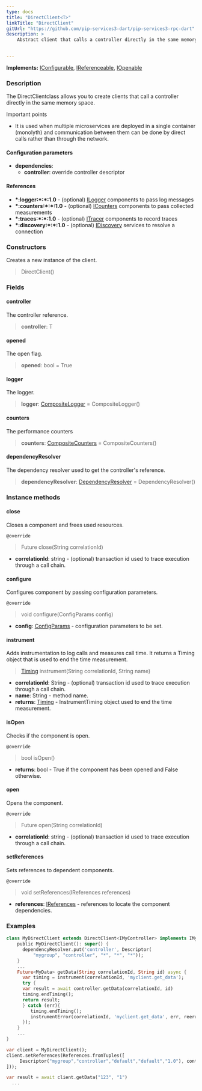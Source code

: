 ```yaml
---
type: docs
title: "DirectClient<T>"
linkTitle: "DirectClient"
gitUrl: "https://github.com/pip-services3-dart/pip-services3-rpc-dart"
description: >
    Abstract client that calls a controller directly in the same memory space.

   
---
```


**Implements:** [IConfigurable](../../../commons/config/iconfigurable), [IReferenceable](../../../commons/refer/ireferenceable), [IOpenable](../../../commons/run/iopenable)

### Description

The DirectClientclass allows you to create clients that call a controller directly in the same memory space.

Important points

-  It is used when multiple microservices are deployed in a single container (monolyth) and communication between them can be done by direct calls rather than through the network.

#### Configuration parameters

- **dependencies**:
    - **controller**: override controller descriptor

#### References

- **\*:logger:\*:\*:1.0** - (optional) [ILogger](../../../components/log/ilogger) components to pass log messages
- **\*:counters:\*:\*:1.0** - (optional) [ICounters](../../../components/count/icounters) components to pass collected measurements
- **\*:traces:\*:\*:1.0** - (optional) [ITracer](../../../components/trace/itracer) components to record traces
- **\*:discovery:\*:\*:1.0** - (optional) [IDiscovery](../../../components/connect/idiscovery) services to resolve a connection

### Constructors

Creates a new instance of the client.
> DirectClient()

### Fields

<span class="hide-title-link">

#### controller
The controller reference.
> **controller**: T

#### opened
The open flag.
> **opened**: bool = True

#### logger
The logger.
> **logger**: [CompositeLogger](../../../components/log/composite_logger) = CompositeLogger()

#### counters
The performance counters
> **counters**: [CompositeCounters](../../../components/count/composite_counters) = CompositeCounters()

#### dependencyResolver
The dependency resolver used to get the controller's reference.
> **dependencyResolver**: [DependencyResolver](../../../commons/refer/dependency_resolver) = DependencyResolver()

</span>



### Instance methods

#### close
Closes a component and frees used resources.

`@override`
> Future close(String correlationId)

- **correlationId**: string - (optional) transaction id used to trace execution through a call chain.


#### configure
Configures component by passing configuration parameters.

`@override`
> void configure(ConfigParams config)

- **config**: [ConfigParams](../../../commons/config/config_params) - configuration parameters to be set.


#### instrument
Adds instrumentation to log calls and measures call time.
It returns a Timing object that is used to end the time measurement.

> [Timing](../../../components/timing) instrument(String correlationId, String name)

- **correlationId**: String - (optional) transaction id used to trace execution through a call chain.
- **name**: String - method name.
- **returns**: [Timing](../../../components/timing) - InstrumentTiming object used to end the time measurement.



#### isOpen
Checks if the component is open.

`@override`
> bool isOpen()

- **returns**: bool - True if the component has been opened and False otherwise.


#### open
Opens the component.

`@override`
> Future open(String correlationId)

- **correlationId**: string - (optional) transaction id used to trace execution through a call chain.


#### setReferences
Sets references to dependent components.

`@override`
> void setReferences(IReferences references)

- **references**: [IReferences](../../../commons/refer/ireferences) - references to locate the component dependencies.

### Examples

```dart
class MyDirectClient extends DirectClient<IMyController> implements IMyClient {
    public MyDirectClient(): super() {
      dependencyResolver.put('controller', Descriptor(
          "mygroup", "controller", "*", "*", "*"));
    }
    ...
    Future<MyData> getData(String correlationId, String id) async {
      var timing = instrument(correlationId, 'myclient.get_data');
      try {
      var result = await controller.getData(correlationId, id)
      timing.endTiming();
      return result;
      } catch (err){
         timing.endTiming();
         instrumentError(correlationId, 'myclient.get_data', err, reerror=true);
      });
    }
    ...
}

var client = MyDirectClient();
client.setReferences(References.fromTuples([
     Descriptor("mygroup","controller","default","default","1.0"), controller
]));

var result = await client.getData("123", "1")
  ...
```
